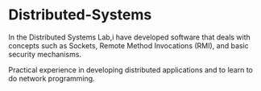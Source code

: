 # Distributed-Systems

In the Distributed Systems Lab,i have developed software that deals with concepts such as Sockets, Remote Method Invocations (RMI), and basic security mechanisms.

Practical experience in developing distributed applications and to learn to do network programming.
